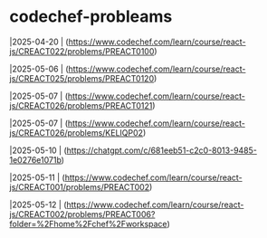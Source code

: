 # codechef-probleams

|2025-04-20 | (https://www.codechef.com/learn/course/react-js/CREACT022/problems/PREACT0100)

|2025-05-06 | (https://www.codechef.com/learn/course/react-js/CREACT025/problems/PREACT0120)

|2025-05-07 | (https://www.codechef.com/learn/course/react-js/CREACT026/problems/PREACT0121)

|2025-05-07 | (https://www.codechef.com/learn/course/react-js/CREACT026/problems/KELIQP02)

|2025-05-10 | (https://chatgpt.com/c/681eeb51-c2c0-8013-9485-1e0276e1071b)

|2025-05-11 | (https://www.codechef.com/learn/course/react-js/CREACT001/problems/PREACT002)

|2025-05-12 | (https://www.codechef.com/learn/course/react-js/CREACT002/problems/PREACT006?folder=%2Fhome%2Fchef%2Fworkspace)
